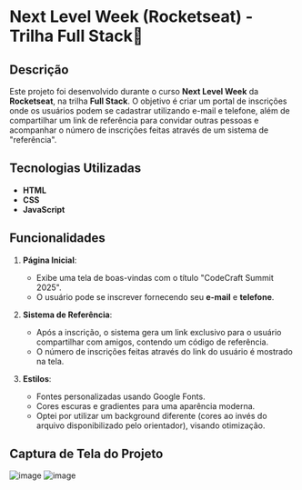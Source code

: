# Next Level Week (Rocketseat) - Trilha Full Stack🚀

## Descrição

Este projeto foi desenvolvido durante o curso **Next Level Week** da **Rocketseat**, na trilha **Full Stack**. O objetivo é criar um portal de inscrições onde os usuários podem se cadastrar utilizando e-mail e telefone, além de compartilhar um link de referência para convidar outras pessoas e acompanhar o número de inscrições feitas através de um sistema de "referência".

## Tecnologias Utilizadas

- **HTML**
- **CSS**
- **JavaScript**

## Funcionalidades

1. **Página Inicial**:
   - Exibe uma tela de boas-vindas com o título "CodeCraft Summit 2025".
   - O usuário pode se inscrever fornecendo seu **e-mail** e **telefone**.
   
2. **Sistema de Referência**:
   - Após a inscrição, o sistema gera um link exclusivo para o usuário compartilhar com amigos, contendo um código de referência.
   - O número de inscrições feitas através do link do usuário é mostrado na tela.
    
4. **Estilos**:
   - Fontes personalizadas usando Google Fonts.
   - Cores escuras e gradientes para uma aparência moderna.
   - Optei por utilizar um background diferente (cores ao invés do arquivo disponibilizado pelo orientador), visando otimização.

## Captura de Tela do Projeto
![image](https://github.com/user-attachments/assets/5f163e9a-756a-4546-89cc-49711b1faf9a)
![image](https://github.com/user-attachments/assets/19ae673b-f9c5-41c0-862e-f98bf8087860)

